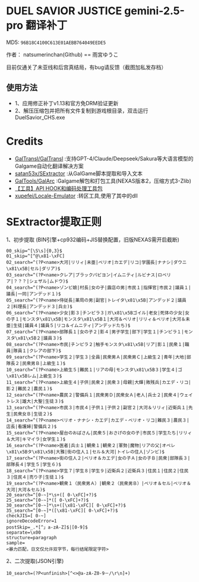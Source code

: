 # DUEL SAVIOR JUSTICE gemini-2.5-pro 翻译补丁

MD5: `96B18C4100C613E01AEBB764049EEDE5`

作者： natsumerinchan(Github) == 雨宮ゆうこ

目前仅通关了未亚线和后宫真结局，有bug请反馈（截图加私发存档）

## 使用方法
- 1、应用修正补丁v1.13和官方免DRM验证更新
- 2、解压压缩包并把所有文件复制到游戏根目录，双击运行DuelSavior_CHS.exe

# Credits

- [GalTransl/GalTransl](https://github.com/GalTransl/GalTransl.git) :支持GPT-4/Claude/Deepseek/Sakura等大语言模型的Galgame自动化翻译解决方案
- [satan53x/SExtractor](https://github.com/satan53x/SExtractor.git) :从GalGame脚本提取和导入文本
- [GalTools/GalArc](https://github.com/GalTools/GalArc.git) :Galgame解包和打包工具(NEXAS版本2，压缩方式3-Zlib)
- [【工具】API HOOK和编码处理工具包](https://www.ai2.moe/topic/29225-【工具】api-hook和编码处理工具包)
- [xupefei/Locale-Emulator](https://github.com/xupefei/Locale-Emulator.git) :转区工具,使用了其中的dll

# SExtractor提取正则
1、初步提取
(BIN引擎+cp932编码+JIS替换配置，旧版NEXAS需开启截断)
```
00_skip=^[\S\s]{0,3}$
01_skip=^[^@\x81-\xFC]
02_search=^(?P<name>大河|リリィ|未亜|ベリオ|カエデ|リコ|学園長|ナナシ|ダウニ\x81\x5B|セル|ダリア)$
03_search=^(?P<name>クレア|ブラックパピヨン|イムニティ|ルビナス|ロベリア|？？？|シェザル|ムドウ)$
04_search=^(?P<name>ゾンビ娘|村長|女の子|露店の男|市民１|指揮官|市民２|議員１|議長|一同|アンデッド１)$
05_search=^(?P<name>侍従長|薬局の男|副官|トレイタ\x81\x5B|アンデッド２|議員２|料理長|アンデッド３|兵士)$
06_search=^(?P<name>少女|影３|チンピラ３|ガ\x81\x5Bゴイル|老女|死体の少女|女の子１|モンスタ\x81\x5B|モンスタ\x81\x5B１|大河＆ベリオ|リリィ＆ベリオ|大河＆未亜|生徒|議員４|議員５|リコ＆イムニティ|アンデッドたち)$
07_search=^(?P<name>部隊長１|女の子２|影４|男子学生|部下|学生１|チンピラ１|モンスタ\x81\x5B２|議員３)$
08_search=^(?P<name>市民|チンピラ２|触手モンスタ\x81\x5B|リア|影１|民衆１|職員|隊員１|クレアの部下)$
09_search=^(?P<name>学生２|学生３|全員|民衆男Ａ|民衆男Ｃ|上級生２|青年|大地|部隊長２|民衆男Ｂ|上級生１)$
10_search=^(?P<name>上級生５|難民１|リアの母|モンスタ\x81\x5B３|学生４|ゴ\x81\x5Bレム|上級生３)$
11_search=^(?P<name>上級生４|子供|民衆２|民衆３|母親|大輝|敗残兵|カエデ・リコ|影２|難民２|農民１)$
12_search=^(?P<name>農民２|警備兵１|民衆男Ｄ|民衆女Ａ|老人|兵士２|民衆４|ウェイトレス|雄大|大聖|生徒３)$
13_search=^(?P<name>市民３|市民４|子供１|子供２|副官２|大河＆リリィ|近衛兵１|先生|民衆女Ｂ|生徒２)$
14_search=^(?P<name>ベリオ・ナナシ・カエデ|カエデ・ベリオ・リコ|難民３|農民３|店長|看護婦|警備兵２)$
15_search=^(?P<name>屋台のおばさん|民衆５|おさげの女の子|市民５|学生たち|リリィ＆大河|キマイラ|女学生１)$
16_search=^(?P<name>医者|兵士１|観衆１|観衆２|軍勢|魔物|リアの父|オペレ\x81\x5Bタ\x81\x5B|大雅|街の住人１|セル＆大河|トイレの住人|ゾンビ)$
17_search=^(?P<name>街の住人２|ベリオ＆カエデ|女の子Ａ|女の子Ｂ|民衆|部隊長３|部隊長４|学生５|学生６)$
18_search=^(?P<name>学生７|学生８|学生９|近衛兵２|近衛兵３|住民１|住民２|住民３|住民４|売り子|生徒１)$
19_search=^(?P<name>観衆１（民衆男Ａ）|観衆２（民衆男Ｂ）|ベリオ＆セル|ベリオ＆大河|大河＆セル)$
20_search=^[0-~]*\s+([ 0-\xFC]+?)$
25_search=^[0-~]*([ 0-\xFC]+?)$
30_search=^[0-~]*\s+([\x81-\xFC][ 0-\xFC]+?)$
35_search=^[0-~]*([\x81-\xFC][ 0-\xFC]+?)$
checkJIS=[ 0-~]
ignoreDecodeError=1
postSkip=_.*[^」a-zA-Z]$|[0-9]$
separate=\x00
structure=paragraph
sample=
<暴力匹配，日文仅允许双字节，每行结尾限定字符>
```

2、二次提取(JSON引擎)
```
10_search=(?P<unfinish>[^<>@a-zA-Z0-9－/\r\n]+)
```
